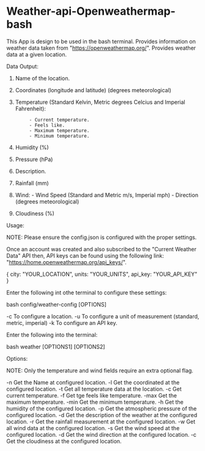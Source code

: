 # Weather-api-Openweathermap-bash


This App is design to be used in the bash terminal. 
Provides information on weather data taken from "https://openweathermap.org/".
Provides weather data at a given location.

Data Output:

1. Name of the location.
2. Coordinates (longitude and latitude) (degrees meteorological)
3. Temperature (Standard Kelvin, Metric degrees Celcius and Imperial Fahrenheit):
			
			- Current temperature.
			- Feels like.
			- Maximum temperature.
			- Minimum temperature.
4. Humidity (%)
5. Pressure (hPa)
6. Description.
7. Rainfall (mm)
8. Wind:
			- Wind Speed (Standard and Metric m/s, Imperial mph)
			- Direction (degrees meteorological) 
9. Cloudiness (%)

Usage:

NOTE: Please ensure the config.json is configured with the proper settings.

Once an account was created and also subscribed to the "Current Weather Data" API then,
API keys can be found using the following link: "https://home.openweathermap.org/api_keys/".


{
	city: "YOUR_LOCATION",
	units: "YOUR_UNITS",
	api_key: "YOUR_API_KEY"
}

Enter the following int othe terminal to configure these settings:

bash config/weather-config [OPTIONS]

-c To configure a location.
-u To configure a unit of measurement (standard, metric, imperial)
-k To configure an API key.

Enter the following into the terminal:

bash weather [OPTIONS1] [OPTIONS2]

Options:

NOTE: Only the temperature and wind fields require an extra optional flag. 

-n Get the Name at configured location.
-l Get the coordinated at the configured location.
-t Get all temperature data at the location.
	-c Get current temperature.
	-f Get tge feels like temperature.
	-max Get the maximum temperature.
	-min Get the minimum temperature.
-h Get the humidity of the configured location.
-p Get the atmospheric pressure of the configured location.
-d Get the description of the weather at the configured location.
-r Get the rainfall measurement at the configured location.
-w Get all wind data at the configured location.
	-s Get the wind speed at the configured location.
	-d Get the wind direction at the configured location.
-c Get the cloudiness at the configured location. 

